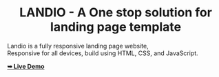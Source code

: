 <h1 align="center">LANDIO - A One stop solution for landing page template</h2>

  Landio is a fully responsive landing page website, <br />Responsive for all devices, build using HTML, CSS, and JavaScript.

  <a href="https://codewithsadee.github.io/fitlife/"><strong>➥ Live Demo</strong></a>
